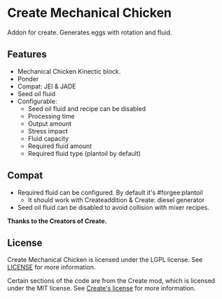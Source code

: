 # Create Mechanical Chicken

Addon for create.
Generates eggs with rotation and fluid.

## Features

- Mechanical Chicken Kinectic block.
- Ponder
- Compat: JEI & JADE
- Seed oil fluid
- Configurable:
  - Seed oil fluid and recipe can be disabled
  - Processing time
  - Output amount
  - Stress impact
  - Fluid capacity
  - Required fluid amount
  - Required fluid type (plantoil by default)


## Compat
- Required fluid can be configured. By default it's #forgee:plantoil
  - It should work with Createaddition & Create: diesel generator
- Seed oil fluid can be disabled to avoid collision with mixer recipes.

**Thanks to the Creators of Create.**

## License
Create Mechanical Chicken is licensed under the LGPL license. See [LICENSE](LICENSE) for more information.

Certain sections of the code are from the Create mod, which is licensed under the MIT license. See [Create's license](https://github.com/Creators-of-Create/Create/blob/mc1.18/dev/LICENSE) for more information.
